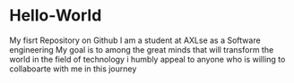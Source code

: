 # Hello-World
My fisrt Repository on Github
I am a student at AXLse as a Software engineering
My goal is to among the great minds that will transform the world in the field of technology
i humbly appeal to anyone who is willing to collaboarte with me in this journey
